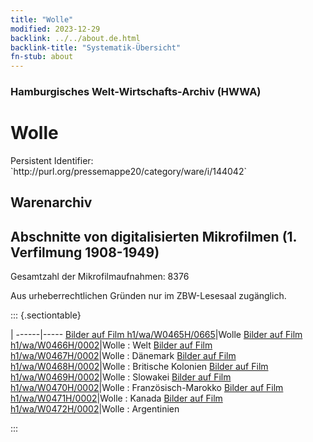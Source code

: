 ```yaml
---
title: "Wolle"
modified: 2023-12-29
backlink: ../../about.de.html
backlink-title: "Systematik-Übersicht"
fn-stub: about
---
```


### Hamburgisches Welt-Wirtschafts-Archiv (HWWA)

# Wolle

<div class="hint">Persistent Identifier: `http://purl.org/pressemappe20/category/ware/i/144042`</div>







## Warenarchiv





<a id="filmsections">


## Abschnitte von digitalisierten Mikrofilmen (1. Verfilmung 1908-1949)

Gesamtzahl der Mikrofilmaufnahmen: 8376

Aus urheberrechtlichen Gründen nur im ZBW-Lesesaal zugänglich.



::: {.sectiontable}

 |
 ------|-----
<a class="btn" href="https://pm20.zbw.eu/film/h1/wa/W0465H/0665" rel="nofollow">Bilder auf Film h1/wa/W0465H/0665</a>|Wolle
<a class="btn" href="https://pm20.zbw.eu/film/h1/wa/W0466H/0002" rel="nofollow">Bilder auf Film h1/wa/W0466H/0002</a>|Wolle : Welt
<a class="btn" href="https://pm20.zbw.eu/film/h1/wa/W0467H/0002" rel="nofollow">Bilder auf Film h1/wa/W0467H/0002</a>|Wolle : Dänemark
<a class="btn" href="https://pm20.zbw.eu/film/h1/wa/W0468H/0002" rel="nofollow">Bilder auf Film h1/wa/W0468H/0002</a>|Wolle : Britische Kolonien
<a class="btn" href="https://pm20.zbw.eu/film/h1/wa/W0469H/0002" rel="nofollow">Bilder auf Film h1/wa/W0469H/0002</a>|Wolle : Slowakei
<a class="btn" href="https://pm20.zbw.eu/film/h1/wa/W0470H/0002" rel="nofollow">Bilder auf Film h1/wa/W0470H/0002</a>|Wolle : Französisch-Marokko
<a class="btn" href="https://pm20.zbw.eu/film/h1/wa/W0471H/0002" rel="nofollow">Bilder auf Film h1/wa/W0471H/0002</a>|Wolle : Kanada
<a class="btn" href="https://pm20.zbw.eu/film/h1/wa/W0472H/0002" rel="nofollow">Bilder auf Film h1/wa/W0472H/0002</a>|Wolle : Argentinien

:::














